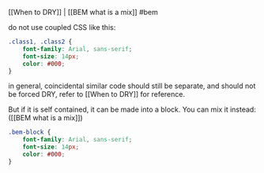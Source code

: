 [[When to DRY]] | [[BEM what is a mix]]
#bem 

do not use coupled CSS like this:
```css
.class1, .class2 {  
	font-family: Arial, sans-serif;  
	font-size: 14px;  
	color: #000;  
}
```
in general, coincidental similar code should still be separate, and should not be forced DRY, refer to [[When to DRY]] for reference.

But if it is self contained, it can be made into a block. You can mix it instead: ([[BEM what is a mix]])  
```css
.bem-block {  
	font-family: Arial, sans-serif;  
	font-size: 14px;  
	color: #000;  
}
```